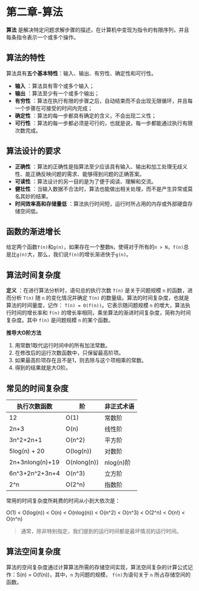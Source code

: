 # 第二章-算法

**算法** 是解决特定问题求解步骤的描述，在计算机中变现为指令的有限序列，并且每条指令表示一个或多个操作。

## 算法的特性

算法具有**五个基本特性**：输入、输出、有穷性、确定性和可行性。

- **输入** ：算法具有零个或多个输入；
- **输出** ：算法至少有一个或多个输出；
- **有穷性** ：算法在执行有限的步骤之后，自动结束而不会出现无限循环，并且每一个步骤在可接受的时间内完成；
- **确定性** ：算法的每一步都具有确定的含义，不会出现二义性；
- **可行性** ：算法的每一步都必须是可行的，也就是说，每一步都能通过执行有限次数完成。

## 算法设计的要求

- **正确性** ：算法的正确性是指算法至少应该具有输入、输出和加工处理无歧义性、能正确反映问题的需求、能够得到问题的正确答案。
- **可读性** ：算法设计的另一目的是为了便于阅读、理解和交流。
- **健壮性** ：当输入数据不合法时，算法也能做出相关处理，而不是产生异常或莫名其妙的结果。
- **时间效率高和存储量低** ：算法执行时间短，运行时所占用的内存或外部硬盘存储空间低。

## 函数的渐进增长

给定两个函数`f(n)`和`g(n)`，如果存在一个整数`N`，使得对于所有的`n > N`，`f(n)`总是比`g(n)`大，那么，我们说`f(n)`的增长渐进快于`g(n)`。

## 算法时间复杂度

**定义** ：在进行算法分析时，语句总的执行次数 `T(n)` 是关于问题规模 `n` 的函数，进而分析 `T(n)` 随 `n` 的变化情况并确定 `T(n)` 的数量级。算法的时间复杂度，也就是算法的时间量度，记作： `T(n) = O(f(n))`。它表示随问题规模 `n` 的增大，算法执行时间的增长率和 `f(n)` 的增长率相同，乘坐算法的渐进时间复杂度，简称为时间复杂度。其中 `f(n)` 是问题规模 `n` 的某个函数。

**推导大O阶方法**

1. 用常数1取代运行时间中的所有加法常数。
2. 在修改后的运行次数函数中，只保留最高阶项。
3. 如果最高阶项存在且不是1，则去除与这个项相乘的常数。
4. 得到的结果就是大O阶。

## 常见的时间复杂度

| 执行次数函数        | 阶              | 非正式术语    |
| ------------------- | --------------- | ------------- |
| 12              | O(1)        | 常数阶        |
| 2n+3            | O(n)        | 线性阶        |
| 3n^2+2n+1       | O(n^2)      | 平方阶        |
| 5log(n) + 20    | O(log(n))   | 对数阶        |
| 2n+3nlong(n)+19 | O(nlong(n)) | nlog(n)阶 |
| 6n^3+2n^2+3n+4  | O(n^3)      | 立方阶        |
| 2^n             | O(2^n)      | 指数阶        |

常用的时间复杂度所耗费的时间从小到大依次是：

O(1) < O(log(n)) < O(n) < O(nlog(n)) < O(n^2) < O(n^3) < O(2^n) < O(n!) < O(n^n)

> 通常，除非特别指定，我们提到的运行时间都是最坏情况的运行时间。

## 算法空间复杂度

算法的空间复杂度通过计算算法所需的存储空间实现，算法空间复杂的计算公式记作：S(n) = O(f(n))，其中，`n` 为问题的规模， `f(n)`为语句关于 `n` 所占存储空间的函数。
